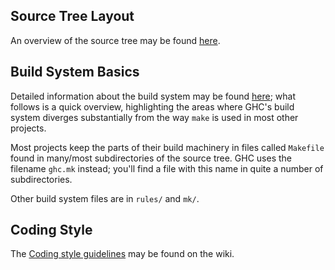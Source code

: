 ## Source Tree Layout


An overview of the source tree may be found [here](commentary/source-tree).

## Build System Basics


Detailed information about the build system may be found [here](building); what follows is a quick overview, highlighting the areas where GHC's build system diverges substantially from the way `make` is used in most other projects.


Most projects keep the parts of their build machinery in files called `Makefile` found in many/most subdirectories of the source tree.  GHC uses the filename `ghc.mk` instead; you'll find a file with this name in quite a number of subdirectories.


Other build system files are in `rules/` and `mk/`.

## Coding Style


The [Coding style guidelines](contributing#working-conventions) may be found on the wiki.
